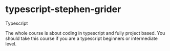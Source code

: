 # typescript-stephen-grider
Typescript

The whole course is about coding in typescript and fully project based.
You should take this course if you are a typescript beginners or intermediate level.
